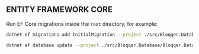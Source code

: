 ## ENTITY FRAMEWORK CORE

Run EF Core migrations inside the ```root``` directory, for example:

```bash
dotnet ef migrations add InitialMigration --project ./src/Bloqqer.Database/Bloqqer.Database.csproj --startup-project ./src/Bloqqer.Api/Bloqqer.Api.csproj

dotnet ef database update --project ./src/Bloqqer.Database/Bloqqer.Database.csproj  --startup-project ./src/Bloqqer.Api/Bloqqer.Api.csproj
```